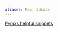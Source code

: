 ```yaml
---
aliases: Max, 3dsmax
---
```


[Pymxs helpful snippets](https://github.com/techartorg/TAO-Wiki/wiki/pymxs---Helpful-Snippets)